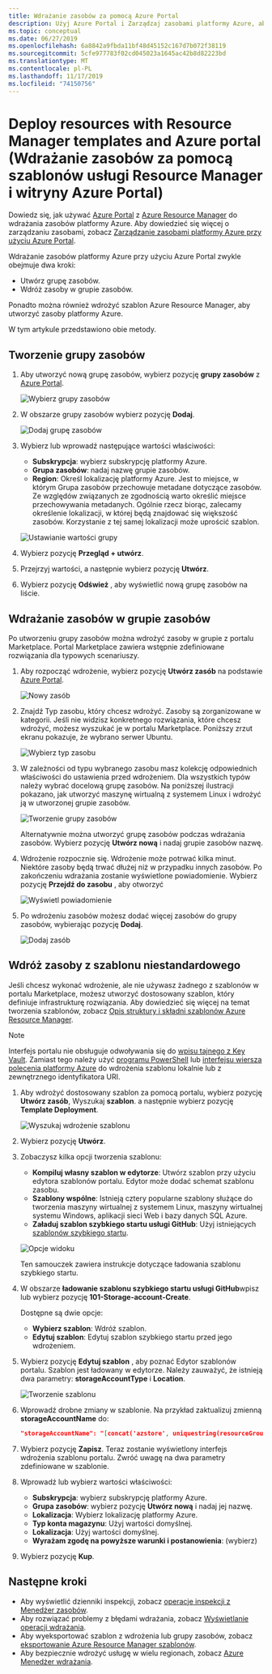 ```yaml
---
title: Wdrażanie zasobów za pomocą Azure Portal
description: Użyj Azure Portal i Zarządzaj zasobami platformy Azure, aby wdrożyć swoje zasoby w grupie zasobów w ramach subskrypcji.
ms.topic: conceptual
ms.date: 06/27/2019
ms.openlocfilehash: 6a8842a9fbda11bf48d45152c167d7b072f38119
ms.sourcegitcommit: 5cfe977783f02cd045023a1645ac42b8d82223bd
ms.translationtype: MT
ms.contentlocale: pl-PL
ms.lasthandoff: 11/17/2019
ms.locfileid: "74150756"
---
```

# <a name="deploy-resources-with-resource-manager-templates-and-azure-portal"></a>Deploy resources with Resource Manager templates and Azure portal (Wdrażanie zasobów za pomocą szablonów usługi Resource Manager i witryny Azure Portal)

Dowiedz się, jak używać [Azure Portal](https://portal.azure.com) z [Azure Resource Manager](resource-group-overview.md) do wdrażania zasobów platformy Azure. Aby dowiedzieć się więcej o zarządzaniu zasobami, zobacz [Zarządzanie zasobami platformy Azure przy użyciu Azure Portal](manage-resources-portal.md).

Wdrażanie zasobów platformy Azure przy użyciu Azure Portal zwykle obejmuje dwa kroki:

- Utwórz grupę zasobów.
- Wdróż zasoby w grupie zasobów.

Ponadto można również wdrożyć szablon Azure Resource Manager, aby utworzyć zasoby platformy Azure.

W tym artykule przedstawiono obie metody.

## <a name="create-a-resource-group"></a>Tworzenie grupy zasobów

1. Aby utworzyć nową grupę zasobów, wybierz pozycję **grupy zasobów** z [Azure Portal](https://portal.azure.com).

   ![Wybierz grupy zasobów](./media/resource-group-template-deploy-portal/select-resource-groups.png)

1. W obszarze grupy zasobów wybierz pozycję **Dodaj**.

   ![Dodaj grupę zasobów](./media/resource-group-template-deploy-portal/add-resource-group.png)

1. Wybierz lub wprowadź następujące wartości właściwości:

    - **Subskrypcja**: wybierz subskrypcję platformy Azure.
    - **Grupa zasobów**: nadaj nazwę grupie zasobów.
    - **Region**: Określ lokalizację platformy Azure. Jest to miejsce, w którym Grupa zasobów przechowuje metadane dotyczące zasobów. Ze względów związanych ze zgodnością warto określić miejsce przechowywania metadanych. Ogólnie rzecz biorąc, zalecamy określenie lokalizacji, w której będą znajdować się większość zasobów. Korzystanie z tej samej lokalizacji może uprościć szablon.

   ![Ustawianie wartości grupy](./media/resource-group-template-deploy-portal/set-group-properties.png)

1. Wybierz pozycję **Przegląd + utwórz**.
1. Przejrzyj wartości, a następnie wybierz pozycję **Utwórz**.
1. Wybierz pozycję **Odśwież** , aby wyświetlić nową grupę zasobów na liście.

## <a name="deploy-resources-to-a-resource-group"></a>Wdrażanie zasobów w grupie zasobów

Po utworzeniu grupy zasobów można wdrożyć zasoby w grupie z portalu Marketplace. Portal Marketplace zawiera wstępnie zdefiniowane rozwiązania dla typowych scenariuszy.

1. Aby rozpocząć wdrożenie, wybierz pozycję **Utwórz zasób** na podstawie [Azure Portal](https://portal.azure.com).

   ![Nowy zasób](./media/resource-group-template-deploy-portal/new-resources.png)

1. Znajdź Typ zasobu, który chcesz wdrożyć. Zasoby są zorganizowane w kategorii. Jeśli nie widzisz konkretnego rozwiązania, które chcesz wdrożyć, możesz wyszukać je w portalu Marketplace. Poniższy zrzut ekranu pokazuje, że wybrano serwer Ubuntu.

   ![Wybierz typ zasobu](./media/resource-group-template-deploy-portal/select-resource-type.png)

1. W zależności od typu wybranego zasobu masz kolekcję odpowiednich właściwości do ustawienia przed wdrożeniem. Dla wszystkich typów należy wybrać docelową grupę zasobów. Na poniższej ilustracji pokazano, jak utworzyć maszynę wirtualną z systemem Linux i wdrożyć ją w utworzonej grupie zasobów.

   ![Tworzenie grupy zasobów](./media/resource-group-template-deploy-portal/select-existing-group.png)

   Alternatywnie można utworzyć grupę zasobów podczas wdrażania zasobów. Wybierz pozycję **Utwórz nową** i nadaj grupie zasobów nazwę.

1. Wdrożenie rozpocznie się. Wdrożenie może potrwać kilka minut. Niektóre zasoby będą trwać dłużej niż w przypadku innych zasobów. Po zakończeniu wdrażania zostanie wyświetlone powiadomienie. Wybierz pozycję **Przejdź do zasobu** , aby otworzyć

   ![Wyświetl powiadomienie](./media/resource-group-template-deploy-portal/view-notification.png)

1. Po wdrożeniu zasobów możesz dodać więcej zasobów do grupy zasobów, wybierając pozycję **Dodaj**.

   ![Dodaj zasób](./media/resource-group-template-deploy-portal/add-resource.png)

## <a name="deploy-resources-from-custom-template"></a>Wdróż zasoby z szablonu niestandardowego

Jeśli chcesz wykonać wdrożenie, ale nie używasz żadnego z szablonów w portalu Marketplace, możesz utworzyć dostosowany szablon, który definiuje infrastrukturę rozwiązania. Aby dowiedzieć się więcej na temat tworzenia szablonów, zobacz [Opis struktury i składni szablonów Azure Resource Manager](resource-group-authoring-templates.md).

> [!NOTE]
> Interfejs portalu nie obsługuje odwoływania się do [wpisu tajnego z Key Vault](resource-manager-keyvault-parameter.md). Zamiast tego należy użyć [programu PowerShell](resource-group-template-deploy.md) lub [interfejsu wiersza polecenia platformy Azure](resource-group-template-deploy-cli.md) do wdrożenia szablonu lokalnie lub z zewnętrznego identyfikatora URI.

1. Aby wdrożyć dostosowany szablon za pomocą portalu, wybierz pozycję **Utwórz zasób**, Wyszukaj **szablon**. a następnie wybierz pozycję **Template Deployment**.

   ![Wyszukaj wdrożenie szablonu](./media/resource-group-template-deploy-portal/search-template.png)

1. Wybierz pozycję **Utwórz**.
1. Zobaczysz kilka opcji tworzenia szablonu:

    - **Kompiluj własny szablon w edytorze**: Utwórz szablon przy użyciu edytora szablonów portalu.  Edytor może dodać schemat szablonu zasobu.
    - **Szablony wspólne**: Istnieją cztery popularne szablony służące do tworzenia maszyny wirtualnej z systemem Linux, maszyny wirtualnej systemu Windows, aplikacji sieci Web i bazy danych SQL Azure.
    - **Załaduj szablon szybkiego startu usługi GitHub**: Użyj istniejących [szablonów szybkiego startu](https://azure.microsoft.com/resources/templates/).

   ![Opcje widoku](./media/resource-group-template-deploy-portal/see-options.png)

    Ten samouczek zawiera instrukcje dotyczące ładowania szablonu szybkiego startu.

1. W obszarze **ładowanie szablonu szybkiego startu usługi GitHub**wpisz lub wybierz pozycję **101-Storage-account-Create**.

    Dostępne są dwie opcje:

    - **Wybierz szablon**: Wdróż szablon.
    - **Edytuj szablon**: Edytuj szablon szybkiego startu przed jego wdrożeniem.

1. Wybierz pozycję **Edytuj szablon** , aby poznać Edytor szablonów portalu. Szablon jest ładowany w edytorze. Należy zauważyć, że istnieją dwa parametry: **storageAccountType** i **Location**.

   ![Tworzenie szablonu](./media/resource-group-template-deploy-portal/show-json.png)

1. Wprowadź drobne zmiany w szablonie. Na przykład zaktualizuj zmienną **storageAccountName** do:

    ```json
    "storageAccountName": "[concat('azstore', uniquestring(resourceGroup().id))]"
    ```

1. Wybierz pozycję **Zapisz**. Teraz zostanie wyświetlony interfejs wdrożenia szablonu portalu. Zwróć uwagę na dwa parametry zdefiniowane w szablonie.
1. Wprowadź lub wybierz wartości właściwości:

    - **Subskrypcja**: wybierz subskrypcję platformy Azure.
    - **Grupa zasobów**: wybierz pozycję **Utwórz nową** i nadaj jej nazwę.
    - **Lokalizacja**: Wybierz lokalizację platformy Azure.
    - **Typ konta magazynu**: Użyj wartości domyślnej.
    - **Lokalizacja**: Użyj wartości domyślnej.
    - **Wyrażam zgodę na powyższe warunki i postanowienia**: (wybierz)

1. Wybierz pozycję **Kup**.

## <a name="next-steps"></a>Następne kroki

- Aby wyświetlić dzienniki inspekcji, zobacz [operacje inspekcji z Menedżer zasobów](./resource-group-audit.md).
- Aby rozwiązać problemy z błędami wdrażania, zobacz [Wyświetlanie operacji wdrażania](./resource-manager-deployment-operations.md).
- Aby wyeksportować szablon z wdrożenia lub grupy zasobów, zobacz [eksportowanie Azure Resource Manager szablonów](./manage-resource-groups-portal.md#export-resource-groups-to-templates).
- Aby bezpiecznie wdrożyć usługę w wielu regionach, zobacz [Azure Menedżer wdrażania](./deployment-manager-overview.md).

